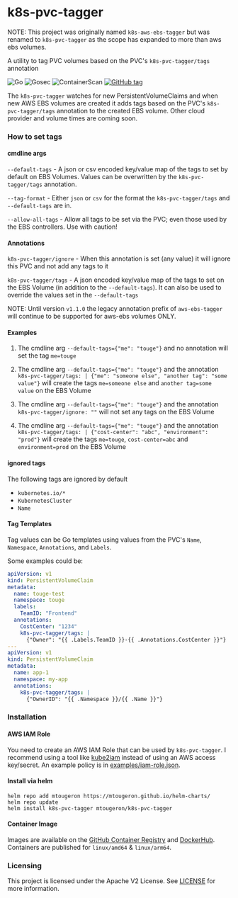 # k8s-pvc-tagger

NOTE: This project was originally named `k8s-aws-ebs-tagger` but was renamed to `k8s-pvc-tagger` as the scope has expanded to more than aws ebs volumes.

A utility to tag PVC volumes based on the PVC's `k8s-pvc-tagger/tags` annotation

![Go](https://github.com/mtougeron/k8s-pvc-tagger/workflows/Go/badge.svg) ![Gosec](https://github.com/mtougeron/k8s-pvc-tagger/workflows/Gosec/badge.svg) ![ContainerScan](https://github.com/mtougeron/k8s-pvc-tagger/workflows/ContainerScan/badge.svg) [![GitHub tag](https://img.shields.io/github/v/tag/mtougeron/k8s-pvc-tagger)](https://github.com/mtougeron/k8s-pvc-tagger/tags/)

The `k8s-pvc-tagger` watches for new PersistentVolumeClaims and when new AWS EBS volumes are created it adds tags based on the PVC's `k8s-pvc-tagger/tags` annotation to the created EBS volume. Other cloud provider and volume times are coming soon.

### How to set tags

#### cmdline args

`--default-tags` - A json or csv encoded key/value map of the tags to set by default on EBS Volumes. Values can be overwritten by the `k8s-pvc-tagger/tags` annotation.

`--tag-format` - Either `json` or `csv` for the format the `k8s-pvc-tagger/tags` and `--default-tags` are in.

`--allow-all-tags` - Allow all tags to be set via the PVC; even those used by the EBS controllers. Use with caution!

#### Annotations

`k8s-pvc-tagger/ignore` - When this annotation is set (any value) it will ignore this PVC and not add any tags to it

`k8s-pvc-tagger/tags` - A json encoded key/value map of the tags to set on the EBS Volume (in addition to the `--default-tags`). It can also be used to override the values set in the `--default-tags`

NOTE: Until version `v1.1.0` the legacy annotation prefix of `aws-ebs-tagger` will continue to be supported for aws-ebs volumes ONLY.

#### Examples

1. The cmdline arg `--default-tags={"me": "touge"}` and no annotation will set the tag `me=touge`

2. The cmdline arg `--default-tags={"me": "touge"}` and the annotation `k8s-pvc-tagger/tags: | {"me": "someone else", "another tag": "some value"}` will create the tags `me=someone else` and `another tag=some value` on the EBS Volume

3. The cmdline arg `--default-tags={"me": "touge"}` and the annotation `k8s-pvc-tagger/ignore: ""` will not set any tags on the EBS Volume

4. The cmdline arg `--default-tags={"me": "touge"}` and the annotation `k8s-pvc-tagger/tags: | {"cost-center": "abc", "environment": "prod"}` will create the tags `me=touge`, `cost-center=abc` and `environment=prod` on the EBS Volume

#### ignored tags

The following tags are ignored by default
 - `kubernetes.io/*`
 - `KubernetesCluster`
 - `Name`

#### Tag Templates

Tag values can be Go templates using values from the PVC's `Name`, `Namespace`, `Annotations`, and `Labels`.

Some examples could be:

```yaml
apiVersion: v1
kind: PersistentVolumeClaim
metadata:
  name: touge-test
  namespace: touge
  labels:
    TeamID: "Frontend"
  annotations:
    CostCenter: "1234"
    k8s-pvc-tagger/tags: |
      {"Owner": "{{ .Labels.TeamID }}-{{ .Annotations.CostCenter }}"}
---
apiVersion: v1
kind: PersistentVolumeClaim
metadata:
  name: app-1
  namespace: my-app
  annotations:
    k8s-pvc-tagger/tags: |
      {"OwnerID": "{{ .Namespace }}/{{ .Name }}"}
```

### Installation

#### AWS IAM Role

You need to create an AWS IAM Role that can be used by `k8s-pvc-tagger`. I recommend using a tool like [kube2iam](https://github.com/jtblin/kube2iam) instead of using an AWS access key/secret. An example policy is in [examples/iam-role.json](examples/iam-role.json).

#### Install via helm

```
helm repo add mtougeron https://mtougeron.github.io/helm-charts/
helm repo update
helm install k8s-pvc-tagger mtougeron/k8s-pvc-tagger
```

#### Container Image

Images are available on the [GitHub Container Registry](https://github.com/users/mtougeron/packages/container/k8s-pvc-tagger/versions) and [DockerHub](https://hub.docker.com/r/mtougeron/k8s-pvc-tagger). Containers are published for `linux/amd64` & `linux/arm64`.


### Licensing

This project is licensed under the Apache V2 License. See [LICENSE](https://github.com/mtougeron/k8s-pvc-tagger/blob/main/LICENSE) for more information.
